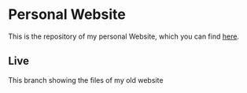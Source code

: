 # Personal Website

This is the repository of my personal Website, which you can find [here](https://realeaz.de/).

## Live
This branch showing the files of my old website
